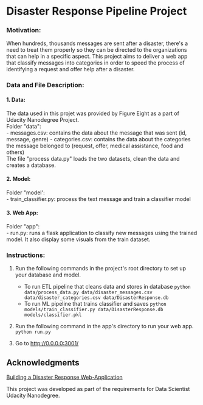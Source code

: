 # Disaster Response Pipeline Project

### Motivation:
When hundreds, thousands messages are sent after a disaster, there's a need to treat them properly so they can be directed to the organizations that can help in a specific aspect. This project aims to deliver a web app that classify messages into categories in order to speed the process of identifying a request and offer help after a disaster.


### Data and File Description:

#### 1. Data:
The data used in this projet was provided by Figure Eight as a part of Udacity Nanodegree Project.  
Folder "data":  
    - messages.csv: contains the data about the message that was sent (id, message, genre) 
    - categories.csv: contains the data about the categories the message belonged to (request, offer, medical assistance, food and others)  
The file "process data.py" loads the two datasets, clean the data and creates a database.
    
#### 2. Model:
Folder "model':  
    - train_classifier.py: process the text message and train a classifier model
    
#### 3. Web App:
Folder "app":  
    - run.py: runs a flask application to classify new messages using the trained model. It also display some visuals from the train dataset.


### Instructions:
1. Run the following commands in the project's root directory to set up your database and model.

    - To run ETL pipeline that cleans data and stores in database
        `python data/process_data.py data/disaster_messages.csv data/disaster_categories.csv data/DisasterResponse.db`
    - To run ML pipeline that trains classifier and saves
        `python models/train_classifier.py data/DisasterResponse.db models/classifier.pkl`

2. Run the following command in the app's directory to run your web app.
    `python run.py`

3. Go to http://0.0.0.0:3001/

## Acknowledgments

[Building a Disaster Response Web-Application](https://towardsdatascience.com/building-a-disaster-response-web-application-4066e6f90072)

This project was developed as part of the requirements for Data Scientist Udacity Nanodegree. 
